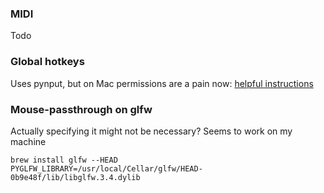 ### MIDI

Todo

### Global hotkeys

Uses pynput, but on Mac permissions are a pain now: [helpful instructions](https://textexpander.com/kb/mac/textexpander-is-forcing-me-to-enable-access-for-assistive-devices-how-and-what-is-that/#:~:text=Go%20to%20the%20System%20Preferences,%E2%80%9CEnable%20for%20assistive%20devices.%E2%80%9D)

### Mouse-passthrough on glfw

Actually specifying it might not be necessary? Seems to work on my machine
```
brew install glfw --HEAD
PYGLFW_LIBRARY=/usr/local/Cellar/glfw/HEAD-0b9e48f/lib/libglfw.3.4.dylib
```